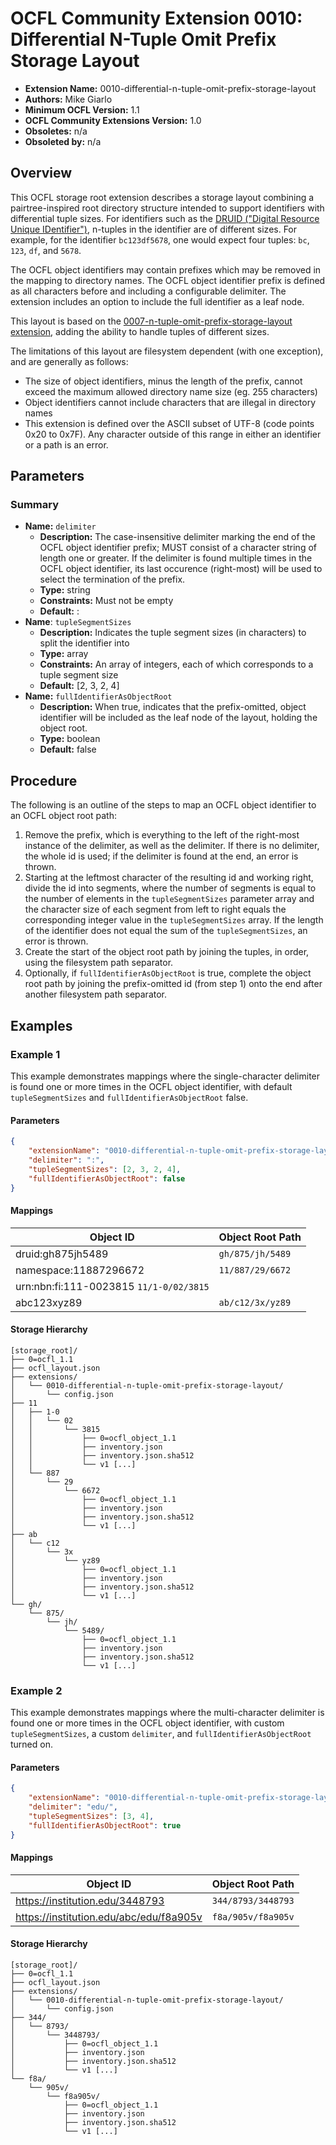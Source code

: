 # OCFL Community Extension 0010: Differential N-Tuple Omit Prefix Storage Layout

  * **Extension Name:** 0010-differential-n-tuple-omit-prefix-storage-layout
  * **Authors:** Mike Giarlo
  * **Minimum OCFL Version:** 1.1
  * **OCFL Community Extensions Version:** 1.0
  * **Obsoletes:** n/a
  * **Obsoleted by:** n/a

## Overview

This OCFL storage root extension describes a storage layout combining a pairtree-inspired root directory structure intended to support identifiers with differential tuple sizes. For identifiers such as the [DRUID ("Digital Resource Unique IDentifier")](https://sdr.library.stanford.edu/documentation/purls-dois-and-orcid-ids), n-tuples in the identifier are of different sizes. For example, for the identifier `bc123df5678`, one would expect four tuples: `bc`, `123`, `df`, and `5678`.

The OCFL object identifiers may contain prefixes which may be removed in the mapping to directory names. The OCFL object identifier prefix is defined as all characters before and including a configurable delimiter. The extension includes an option to include the full identifier as a leaf node.

This layout is based on the [0007-n-tuple-omit-prefix-storage-layout extension](https://ocfl.github.io/extensions/0007-n-tuple-omit-prefix-storage-layout), adding the ability to handle tuples of different sizes.

The limitations of this layout are filesystem dependent (with one exception), and are generally as follows:

* The size of object identifiers, minus the length of the prefix, cannot exceed the maximum allowed directory name size (eg. 255 characters)
* Object identifiers cannot include characters that are illegal in directory names
* This extension is defined over the ASCII subset of UTF-8 (code points 0x20 to 0x7F). Any character outside of this range in either an identifier or a path is an error.

## Parameters

### Summary

* **Name:** `delimiter`
  * **Description:** The case-insensitive delimiter marking the end of the OCFL object identifier prefix; MUST consist
    of a character string of length one or greater. If the delimiter is found multiple times in the OCFL object
    identifier, its last occurence (right-most) will be used to select the termination of the prefix.
  * **Type:** string
  * **Constraints:** Must not be empty
  * **Default:** :
* **Name**: `tupleSegmentSizes`
  * **Description:** Indicates the tuple segment sizes (in characters) to split the identifier into
  * **Type:** array
  * **Constraints:** An array of integers, each of which corresponds to a tuple segment size
  * **Default:** [2, 3, 2, 4]
* **Name:** `fullIdentifierAsObjectRoot`
  * **Description:** When true, indicates that the prefix-omitted, object identifier will be included as the leaf node of the layout, holding the object root.
  * **Type:** boolean
  * **Default:** false

## Procedure

The following is an outline of the steps to map an OCFL object identifier to an OCFL object root path:

1. Remove the prefix, which is everything to the left of the right-most instance of the delimiter, as well as the delimiter. If there is no delimiter, the whole id is used; if the delimiter is found at the end, an error is thrown.
1. Starting at the leftmost character of the resulting id and working right, divide the id into segments, where the number of segments is equal to the number of elements in the `tupleSegmentSizes` parameter array and the character size of each segment from left to right equals the corresponding integer value in the `tupleSegmentSizes` array. If the length of the identifier does not equal the sum of the `tupleSegmentSizes`, an error is thrown.
1. Create the start of the object root path by joining the tuples, in order, using the filesystem path separator.
1. Optionally, if `fullIdentifierAsObjectRoot` is true, complete the object root path by joining the prefix-omitted id (from step 1) onto the end after another filesystem path separator.

## Examples

### Example 1

This example demonstrates mappings where the single-character delimiter is found one or more times in the OCFL object
identifier, with default `tupleSegmentSizes` and `fullIdentifierAsObjectRoot` false.

#### Parameters

```json
{
    "extensionName": "0010-differential-n-tuple-omit-prefix-storage-layout",
    "delimiter": ":",
    "tupleSegmentSizes": [2, 3, 2, 4],
    "fullIdentifierAsObjectRoot": false
}
```

#### Mappings

| Object ID | Object Root Path |
| --- | --- |
| druid:gh875jh5489 | `gh/875/jh/5489` |
| namespace:11887296672 | `11/887/29/6672` |
| urn:nbn:fi:111-0023815  `11/1-0/02/3815` |
| abc123xyz89 | `ab/c12/3x/yz89`

#### Storage Hierarchy

```
[storage_root]/
├── 0=ocfl_1.1
├── ocfl_layout.json
├── extensions/
│   └── 0010-differential-n-tuple-omit-prefix-storage-layout/
│       └── config.json
├── 11
│   ├── 1-0
│   │   └── 02
│   │       └── 3815
│   │           ├── 0=ocfl_object_1.1
│   │           ├── inventory.json
│   │           ├── inventory.json.sha512
│   │           └── v1 [...]
│   └── 887
│       └── 29
│           └── 6672
│               ├── 0=ocfl_object_1.1
│               ├── inventory.json
│               ├── inventory.json.sha512
│               └── v1 [...]
├── ab
│   └── c12
│       └── 3x
│           └── yz89
│               ├── 0=ocfl_object_1.1
│               ├── inventory.json
│               ├── inventory.json.sha512
│               └── v1 [...]
└── gh/
    └── 875/
        └── jh/
            └── 5489/
                ├── 0=ocfl_object_1.1
                ├── inventory.json
                ├── inventory.json.sha512
                └── v1 [...]
```

### Example 2

This example demonstrates mappings where the multi-character delimiter is found one or more times in the OCFL object identifier, with custom `tupleSegmentSizes`, a custom `delimiter`, and `fullIdentifierAsObjectRoot` turned on.

#### Parameters

```json
{
    "extensionName": "0010-differential-n-tuple-omit-prefix-storage-layout",
    "delimiter": "edu/",
    "tupleSegmentSizes": [3, 4],
    "fullIdentifierAsObjectRoot": true
}
```

#### Mappings

| Object ID | Object Root Path |
| --- | --- |
| https://institution.edu/3448793 | `344/8793/3448793` |
| https://institution.edu/abc/edu/f8a905v | `f8a/905v/f8a905v` |

#### Storage Hierarchy

```
[storage_root]/
├── 0=ocfl_1.1
├── ocfl_layout.json
├── extensions/
│   └── 0010-differential-n-tuple-omit-prefix-storage-layout/
│       └── config.json
├── 344/
│   └── 8793/
│       └── 3448793/
│           ├── 0=ocfl_object_1.1
│           ├── inventory.json
│           ├── inventory.json.sha512
│           └── v1 [...]
└── f8a/
    └── 905v/
        └── f8a905v/
            ├── 0=ocfl_object_1.1
            ├── inventory.json
            ├── inventory.json.sha512
            └── v1 [...]
```
